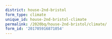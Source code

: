 ```yaml
---
district: house-2nd-bristol
form_type: climate
unique_id: house-2nd-bristol-climate
permalink: /2020bq/house-2nd-bristol/climate/
form_id: '201705916871054'
---
```

